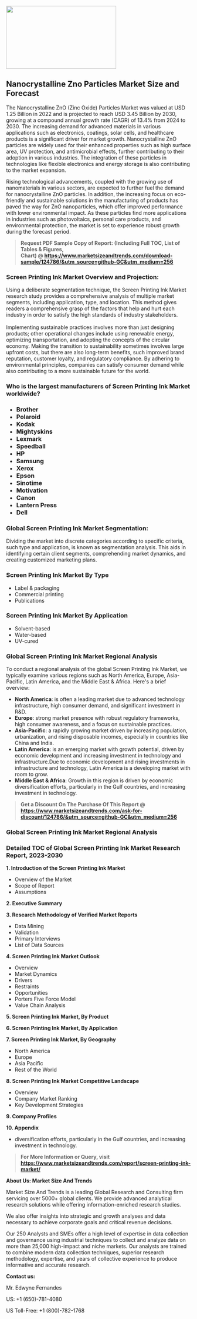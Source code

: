 <p><img class="alignnone size-medium wp-image-20088" src="https://ffe5etoiles.com/wp-content/uploads/2024/12/MST1-300x171.png" alt="" width="300" height="171" /></p><h2>Nanocrystalline Zno Particles Market Size and Forecast</h2><p>The Nanocrystalline ZnO (Zinc Oxide) Particles Market was valued at USD 1.25 Billion in 2022 and is projected to reach USD 3.45 Billion by 2030, growing at a compound annual growth rate (CAGR) of 13.4% from 2024 to 2030. The increasing demand for advanced materials in various applications such as electronics, coatings, solar cells, and healthcare products is a significant driver for market growth. Nanocrystalline ZnO particles are widely used for their enhanced properties such as high surface area, UV protection, and antimicrobial effects, further contributing to their adoption in various industries. The integration of these particles in technologies like flexible electronics and energy storage is also contributing to the market expansion.</p><p>Rising technological advancements, coupled with the growing use of nanomaterials in various sectors, are expected to further fuel the demand for nanocrystalline ZnO particles. In addition, the increasing focus on eco-friendly and sustainable solutions in the manufacturing of products has paved the way for ZnO nanoparticles, which offer improved performance with lower environmental impact. As these particles find more applications in industries such as photovoltaics, personal care products, and environmental protection, the market is set to experience robust growth during the forecast period.</p></p><blockquote id="" class=""><strong>Request PDF Sample Copy of Report: (Including Full TOC, List of Tables &amp; Figures, Chart)&nbsp;@&nbsp;<strong><a href="https://www.marketsizeandtrends.com/download-sample/124786/&utm_source=github-GC&utm_medium=256" target="_blank">https://www.marketsizeandtrends.com/download-sample/124786/&utm_source=github-GC&utm_medium=256</a></strong></strong></blockquote><h3 id="" class="">Screen Printing Ink Market&nbsp;Overview and Projection:</h3><p id="" class="">Using a deliberate segmentation technique, the Screen Printing Ink Market research study provides a comprehensive analysis of multiple market segments, including application, type, and location. This method gives readers a comprehensive grasp of the factors that help and hurt each industry in order to satisfy the high standards of industry stakeholders. <br /> <br />Implementing sustainable practices involves more than just designing products; other operational changes include using renewable energy, optimizing transportation, and adopting the concepts of the circular economy. Making the transition to sustainability sometimes involves large upfront costs, but there are also long-term benefits, such improved brand reputation, customer loyalty, and regulatory compliance. By adhering to environmental principles, companies can satisfy consumer demand while also contributing to a more sustainable future for the world.</p><h3 id="" class="">Who is the largest manufacturers of&nbsp;Screen Printing Ink Market worldwide?</h3><h3 class=""><p><ul><li>Brother </li><li> Polaroid </li><li> Kodak </li><li> Mightyskins </li><li> Lexmark </li><li> Speedball </li><li> HP </li><li> Samsung </li><li> Xerox </li><li> Epson </li><li> Sinotime </li><li> Motivation </li><li> Canon </li><li> Lantern Press </li><li> Dell</li></ul></p></h3><h3 id="" class="">Global&nbsp;Screen Printing Ink Market Segmentation:</h3><p id="" class="">Dividing the market into discrete categories according to specific criteria, such type and application, is known as segmentation analysis. This aids in identifying certain client segments, comprehending market dynamics, and creating customized marketing plans.</p><h3 id="" class="">Screen Printing Ink Market&nbsp;By Type</h3><p><p><ul><li>Label & packaging </li><li> Commercial printing </li><li> Publications</p></li></ul></p></p><h3 id="" class="">Screen Printing Ink Market&nbsp;By Application</h3><p class=""><p><ul><li>Solvent-based </li><li> Water-based </li><li> UV-cured</li></ul></p></p><h3 id="" class="">Global Screen Printing Ink Market Regional Analysis</h3><p id="" class="">To conduct a regional analysis of the global Screen Printing Ink Market, we typically examine various regions such as North America, Europe, Asia-Pacific, Latin America, and the Middle East &amp; Africa. Here's a brief overview:</p><ul><li><strong>North America</strong>: is often a leading market due to advanced technology infrastructure, high consumer demand, and significant investment in R&amp;D.</li><li><strong>Europe</strong>: strong market presence with robust regulatory frameworks, high consumer awareness, and a focus on sustainable practices.</li><li><strong>Asia-Pacific</strong>: a rapidly growing market driven by increasing population, urbanization, and rising disposable incomes, especially in countries like China and India.</li><li><strong>Latin America</strong>: is an emerging market with growth potential, driven by economic development and increasing investment in technology and infrastructure.Due to economic development and rising investments in infrastructure and technology, Latin America is a developing market with room to grow.</li><li><strong>Middle East &amp; Africa</strong>: Growth in this region is driven by economic diversification efforts, particularly in the Gulf countries, and increasing investment in technology.</li></ul><blockquote id="" class=""><strong>Get a Discount On The Purchase Of This Report @ <strong><a href="https://www.marketsizeandtrends.com/ask-for-discount/124786/&utm_source=github-GC&utm_medium=256" target="_blank">https://www.marketsizeandtrends.com/ask-for-discount/124786/&utm_source=github-GC&utm_medium=256</a></strong></strong></blockquote><h3 id="" class="">Global Screen Printing Ink Market Regional Analysis</h3><h3 id="" class="">Detailed TOC of Global Screen Printing Ink Market Research Report, 2023-2030</h3><p id="" class=""><strong>1. Introduction of the Screen Printing Ink Market</strong></p><ul><li>Overview of the Market</li><li>Scope of Report</li><li>Assumptions</li></ul><p id="" class=""><strong>2. Executive Summary</strong></p><p id="" class=""><strong>3. Research Methodology of Verified Market Reports</strong></p><ul><li>Data Mining</li><li>Validation</li><li>Primary Interviews</li><li>List of Data Sources</li></ul><p id="" class=""><strong>4. Screen Printing Ink Market Outlook</strong></p><ul><li>Overview</li><li>Market Dynamics</li><li>Drivers</li><li>Restraints</li><li>Opportunities</li><li>Porters Five Force Model</li><li>Value Chain Analysis</li></ul><p id="" class=""><strong>5. Screen Printing Ink Market, By Product</strong></p><p id="" class=""><strong>6. Screen Printing Ink Market, By Application</strong></p><p id="" class=""><strong>7. Screen Printing Ink Market, By Geography</strong></p><ul><li>North America</li><li>Europe</li><li>Asia Pacific</li><li>Rest of the World</li></ul><p id="" class=""><strong>8. Screen Printing Ink Market Competitive Landscape</strong></p><ul><li>Overview</li><li>Company Market Ranking</li><li>Key Development Strategies</li></ul><p id="" class=""><strong>9. Company Profiles</strong></p><p id="" class=""><strong>10. Appendix</strong></p><ul><li>diversification efforts, particularly in the Gulf countries, and increasing investment in technology.</li></ul><blockquote id="" class=""><strong>For More Information or Query, visit <strong><strong><a href="https://www.marketsizeandtrends.com/report/screen-printing-ink-market/" target="_blank">https://www.marketsizeandtrends.com/report/screen-printing-ink-market/</a></strong></strong></strong></blockquote><p id="" class=""><strong>About Us: Market Size And Trends</strong></p><p id="" class="">Market Size And Trends is a leading Global Research and Consulting firm servicing over 5000+ global clients. We provide advanced analytical research solutions while offering information-enriched research studies.</p><p id="" class="">We also offer insights into strategic and growth analyses and data necessary to achieve corporate goals and critical revenue decisions.</p><p id="" class="">Our 250 Analysts and SMEs offer a high level of expertise in data collection and governance using industrial techniques to collect and analyze data on more than 25,000 high-impact and niche markets. Our analysts are trained to combine modern data collection techniques, superior research methodology, expertise, and years of collective experience to produce informative and accurate research.</p><p id="" class=""><strong>Contact us:</strong></p><p id="" class="">Mr. Edwyne Fernandes</p><p id="" class="">US: +1 (650)-781-4080</p><p id="" class="">US Toll-Free: +1 (800)-782-1768</p>
